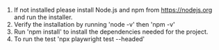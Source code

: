 1. If not installed please install Node.js and npm from https://nodejs.org and run the installer.
2. Verify the installation by running 'node -v' then 'npm -v'
3. Run 'npm install' to install the dependencies needed for the project.
4. To run the test 'npx playwright test --headed'
   
